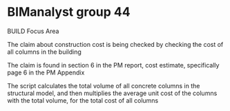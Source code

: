 # BIManalyst group 44

BUILD Focus Area

The claim about construction cost is being checked by checking the cost of all columns in the building

The claim is found in section 6 in the PM report, cost estimate, specifically page 6 in the PM Appendix

The script calculates the total volume of all concrete columns in the structural model, and then multiplies the average unit cost of the columns with the total volume, for the total cost of all columns

